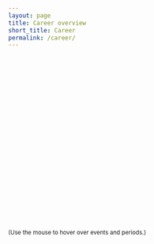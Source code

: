 ```yaml
---
layout: page
title: Career overview
short_title: Career
permalink: /career/
---
```


<div class="fullwidth">
	<div id="chart" style="height: 350px">
	</div>
</div>
<small>(Use the mouse to hover over events and periods.)</small>

<script src="/assets/career_timeline.js"></script>
